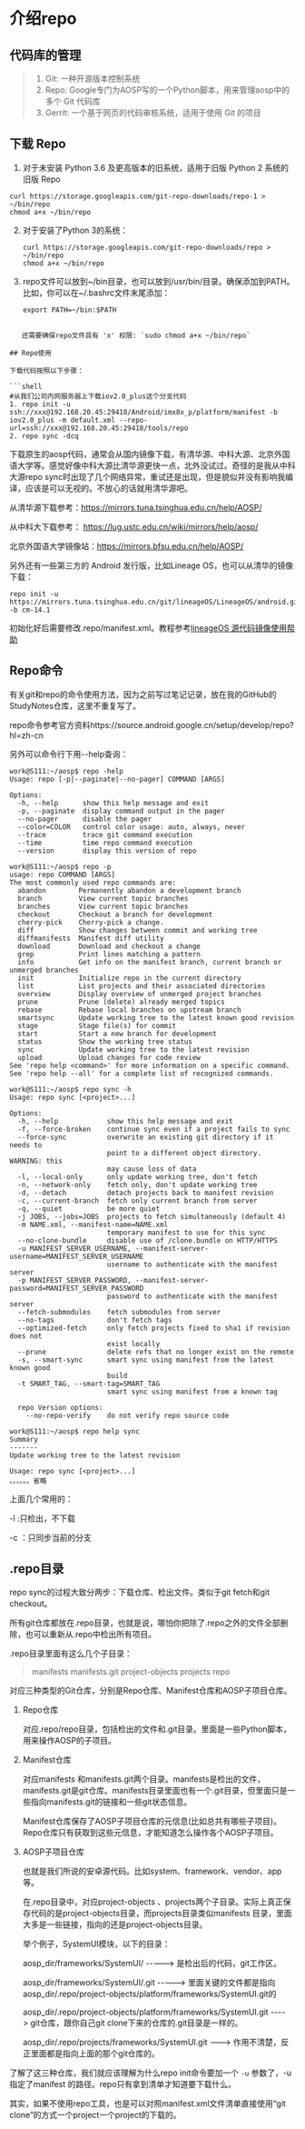 # 介绍repo

## 代码库的管理

> 1. Git: 一种开源版本控制系统
> 2. Repo: Google专门为AOSP写的一个Python脚本，用来管理aosp中的多个 Git 代码库
> 3. Gerrit: 一个基于网页的代码审核系统，适用于使用 Git 的项目
>

## 下载 Repo
1. 对于未安装 Python 3.6 及更高版本的旧系统，适用于旧版 Python 2 系统的旧版 Repo

```shell
curl https://storage.googleapis.com/git-repo-downloads/repo-1 > ~/bin/repo
chmod a+x ~/bin/repo
```

2. 对于安装了Python 3的系统：

   ```shell
   curl https://storage.googleapis.com/git-repo-downloads/repo > ~/bin/repo
   chmod a+x ~/bin/repo
   ```

3. repo文件可以放到~/bin目录，也可以放到/usr/bin/目录。确保添加到PATH。
   比如，你可以在~/.bashrc文件末尾添加：
   
   ```shell
   export PATH=~/bin:$PATH
```
   
   还需要确保repo文件具有 'x' 权限: `sudo chmod a+x ~/bin/repo`

## Repo使用

下载代码按照以下步骤：

```shell
#从我们公司内网服务器上下载iov2.0_plus这个分支代码
1. repo init -u ssh://xxx@192.168.20.45:29418/Android/imx8x_p/platform/manifest -b iov2.0_plus -m default.xml --repo-url=ssh://xxx@192.168.20.45:29418/tools/repo
2. repo sync -dcq
```

下载原生的aosp代码，通常会从国内镜像下载，有清华源、中科大源、北京外国语大学等。感觉好像中科大源比清华源更快一点，北外没试过。奇怪的是我从中科大源repo sync时出现了几个网络异常，重试还是出现，但是貌似并没有影响我编译，应该是可以无视的。不放心的话就用清华源吧。

从清华源下载参考：https://mirrors.tuna.tsinghua.edu.cn/help/AOSP/

从中科大下载参考： https://lug.ustc.edu.cn/wiki/mirrors/help/aosp/

北京外国语大学镜像站：https://mirrors.bfsu.edu.cn/help/AOSP/

另外还有一些第三方的 Android 发行版，比如Lineage OS，也可以从清华的镜像下载：

```
repo init -u https://mirrors.tuna.tsinghua.edu.cn/git/lineageOS/LineageOS/android.git -b cm-14.1
```

初始化好后需要修改.repo/manifest.xml。教程参考[lineageOS 源代码镜像使用帮助](https://mirrors.tuna.tsinghua.edu.cn/help/lineageOS/)

## Repo命令

有关git和repo的命令使用方法，因为之前写过笔记记录，放在我的GitHub的StudyNotes仓库，这里不重复写了。

repo命令参考官方资料https://source.android.google.cn/setup/develop/repo?hl=zh-cn

另外可以命令行下用--help查询：

```shell
work@S111:~/aosp$ repo -help
Usage: repo [-p|--paginate|--no-pager] COMMAND [ARGS]

Options:
  -h, --help      show this help message and exit
  -p, --paginate  display command output in the pager
  --no-pager      disable the pager
  --color=COLOR   control color usage: auto, always, never
  --trace         trace git command execution
  --time          time repo command execution
  --version       display this version of repo
  
work@S111:~/aosp$ repo -p
usage: repo COMMAND [ARGS]
The most commonly used repo commands are:
  abandon        Permanently abandon a development branch
  branch         View current topic branches
  branches       View current topic branches
  checkout       Checkout a branch for development
  cherry-pick    Cherry-pick a change.
  diff           Show changes between commit and working tree
  diffmanifests  Manifest diff utility
  download       Download and checkout a change
  grep           Print lines matching a pattern
  info           Get info on the manifest branch, current branch or unmerged branches
  init           Initialize repo in the current directory
  list           List projects and their associated directories
  overview       Display overview of unmerged project branches
  prune          Prune (delete) already merged topics
  rebase         Rebase local branches on upstream branch
  smartsync      Update working tree to the latest known good revision
  stage          Stage file(s) for commit
  start          Start a new branch for development
  status         Show the working tree status
  sync           Update working tree to the latest revision
  upload         Upload changes for code review
See 'repo help <command>' for more information on a specific command.
See 'repo help --all' for a complete list of recognized commands.

work@S111:~/aosp$ repo sync -h
Usage: repo sync [<project>...]

Options:
  -h, --help            show this help message and exit
  -f, --force-broken    continue sync even if a project fails to sync
  --force-sync          overwrite an existing git directory if it needs to
                        point to a different object directory. WARNING: this
                        may cause loss of data
  -l, --local-only      only update working tree, don't fetch
  -n, --network-only    fetch only, don't update working tree
  -d, --detach          detach projects back to manifest revision
  -c, --current-branch  fetch only current branch from server
  -q, --quiet           be more quiet
  -j JOBS, --jobs=JOBS  projects to fetch simultaneously (default 4)
  -m NAME.xml, --manifest-name=NAME.xml
                        temporary manifest to use for this sync
  --no-clone-bundle     disable use of /clone.bundle on HTTP/HTTPS
  -u MANIFEST_SERVER_USERNAME, --manifest-server-username=MANIFEST_SERVER_USERNAME
                        username to authenticate with the manifest server
  -p MANIFEST_SERVER_PASSWORD, --manifest-server-password=MANIFEST_SERVER_PASSWORD
                        password to authenticate with the manifest server
  --fetch-submodules    fetch submodules from server
  --no-tags             don't fetch tags
  --optimized-fetch     only fetch projects fixed to sha1 if revision does not
                        exist locally
  --prune               delete refs that no longer exist on the remote
  -s, --smart-sync      smart sync using manifest from the latest known good
                        build
  -t SMART_TAG, --smart-tag=SMART_TAG
                        smart sync using manifest from a known tag

  repo Version options:
    --no-repo-verify    do not verify repo source code
    
work@S111:~/aosp$ repo help sync
Summary
-------
Update working tree to the latest revision

Usage: repo sync [<project>...]
。。。。。。省略

```

上面几个常用的：

-l :只检出，不下载

-c ：只同步当前的分支

## .repo目录

repo sync的过程大致分两步：下载仓库、检出文件。类似于git fetch和git checkout。

所有git仓库都放在.repo目录，也就是说，哪怕你把除了.repo之外的文件全部删除，也可以重新从.repo中检出所有项目。

.repo目录里面有这么几个子目录：

>  manifests  manifests.git  project-objects  projects  repo

对应三种类型的Git仓库，分别是Repo仓库、Manifest仓库和AOSP子项目仓库。

1. Repo仓库

   对应.repo/repo目录，包括检出的文件和.git目录。里面是一些Python脚本，用来操作AOSP的子项目。

2. Manifest仓库

   对应manifests 和manifests.git两个目录。manifests是检出的文件，manifests.git是git仓库。manifests目录里面也有一个.git目录，但里面只是一些指向manifests.git的链接和一些git状态信息。

   Manifest仓库保存了AOSP子项目仓库的元信息(比如总共有哪些子项目)。Repo仓库只有获取到这些元信息，才能知道怎么操作各个AOSP子项目。

3. AOSP子项目仓库

   也就是我们所说的安卓源代码。比如system、framework、vendor、app等。

   在.repo目录中，对应project-objects 、projects两个子目录。实际上真正保存代码的是project-objects目录，而projects目录类似manifests 目录，里面大多是一些链接，指向的还是project-objects目录。

   举个例子，SystemUI模块，以下的目录：

   aosp_dir/frameworks/SystemUI/    -----> 是检出后的代码，git工作区。

   aosp_dir/frameworks/SystemUI/.git   ----->  里面关键的文件都是指向aosp_dir/.repo/project-objects/platform/frameworks/SystemUI.git的

   aosp_dir/.repo/project-objects/platform/frameworks/SystemUI.git   ---->  git仓库，跟你自己git clone下来的仓库的.git目录是一样的。

   aosp_dir/.repo/projects/frameworks/SystemUI.git   --->  作用不清楚，反正里面都是指向上面的那个git仓库的。

了解了这三种仓库，我们就应该理解为什么repo init命令要加一个 `-u` 参数了，-u指定了manifest 的路径。repo只有拿到清单才知道要下载什么。

其实，如果不使用repo工具，也是可以对照manifest.xml文件清单直接使用“git clone”的方式一个project一个project的下载的。